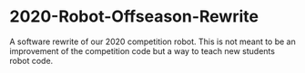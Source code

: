 # 2020-Robot-Offseason-Rewrite
A software rewrite of our 2020 competition robot. This is not meant to be an improvement of the competition code but a way to teach new students robot code.
